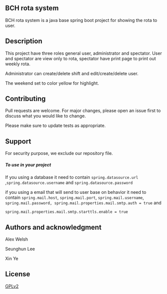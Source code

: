 ## BCH rota system

BCH rota system is a java base spring boot project for showing the rota to user.

## Description

This project have three roles general user, administrator and spectator. User and spectator are view only to rota, spectator have print page to print out weekly rota.

Administrator can create/delete shift and edit/create/delete user.

The weekend set to color yellow for highlight.

## Contributing

Pull requests are welcome. For major changes, please open an issue first to discuss what you would like to change.

Please make sure to update tests as appropriate.

## Support

For security purpose, we exclude our repository file. 

##### To use in your project

If you using a database it need to contain  `spring.datasource.url` ,`spring.datasource.username` and `spring.datasource.password`

if you using a email that will send to user base on behavior it need to contain `spring.mail.host`, `spring.mail.port`, `spring.mail.username`, `spring.mail.password, spring.mail.properties.mail.smtp.auth = true` and 

`spring.mail.properties.mail.smtp.starttls.enable = true`

## Authors and acknowledgment

Alex Welsh

Seunghun Lee

Xin Ye

## License


[GPLv2](https://www.gnu.org/licenses/old-licenses/gpl-2.0.txt)
